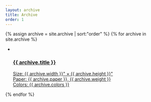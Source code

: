 ```yaml
---
layout: archive
title: Archive
order: 1
---
```


<div class="o-block-grid u-mt-lg">
  {% assign archive = site.archive | sort:"order" %}
  {% for archive in site.archive %}
  <div class="o-block-grid__block--full _md-o-block-grid__block--half">
    <ul class="c-pane">
      <li>
        <a class="c-pane__link" href="{{ archive.url }}">
          <img src="/images/{{ archive.thumbnail }}.jpg" alt="">
          <div class="c-pane__overlay">
            <h3 class="f2 f-bold f-background u-mb-xs u-truncate">{{ archive.title }}</h3>
            <div class="u-mb-xxs">
              <span class="f-bold f-background">Size:</span>
              <span class="f-background">{{ archive.width }}" &times; {{ archive.height }}"</span>
            </div>
            <div class="u-mb-xxs u-truncate">
              <span class="f-bold f-background">Paper:</span>
              <span class="f-background">{{ archive.paper }}, {{ archive.weight }}</span>
            </div>
            <div>
              <span class="f-bold f-background">Colors:</span>
              <span class="f-background">{{ archive.colors }}</span>
            </div>
          </div>
        </a>
      </li>
    </ul>
  </div>
  {% endfor %}
</div>

